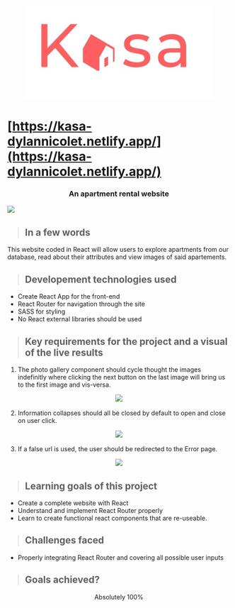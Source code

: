 <h1 align="center">
<img src="./README-images/logo.jpg"></h1>

# **[https://kasa-dylannicolet.netlify.app/](https://kasa-dylannicolet.netlify.app/)**

<h3 align="center">An apartment rental website</h3>
<img src="./README-images/overview.png"></h1>

>## **In a few words**
This website coded in React will allow users to explore apartments from our database, read about their attributes and view images of said apartements.

>## **Developement technologies used**
* Create React App for the front-end
* React Router for navigation through the site
* SASS for styling
* No React external libraries should be used

>## **Key requirements for the project and a visual of the live results**
1. The photo gallery component should cycle thought the images indefinitly where clicking the next button on the last image will bring us to the first image and vis-versa.

<p align="center"><img src="./README-images/gallery.gif">

2. Information collapses should all be closed by default to open and close on user click.
<p align="center"><img src="./README-images/collapse.gif">

3. If a false url is used, the user should be redirected to the Error page.
<p align="center"><img src="./README-images/error.gif">

>## **Learning goals of this project**
* Create a complete website with React
* Understand and implement React Router properly
* Learn to create functional react components that are re-useable.

>## **Challenges faced**
* Properly integrating React Router and covering all possible user inputs

>## **Goals achieved?**

<p align="center">Absolutely 100%</p>
